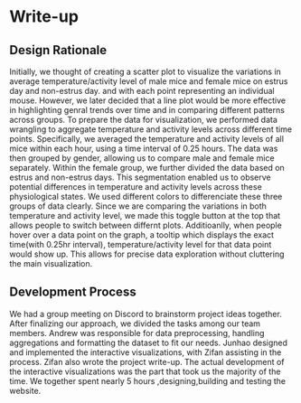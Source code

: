 # Write-up
## Design Rationale
Initially, we thought of creating a scatter plot to visualize the variations in average temperature/activity level of male mice and female mice on estrus day and non-estrus day. and  with each point representing an individual mouse. However, we later decided that a line plot would be more effective in highlighting genral trends over time and in comparing different patterns across groups. To prepare the data for visualization, we performed data wrangling to aggregate temperature and activity levels across different time points. Specifically, we averaged the temperature and activity levels of all mice within each hour, using a time interval of 0.25 hours. The data was then grouped by gender, allowing us to compare male and female mice separately. Within the female group, we further divided the data based on estrus and non-estrus days. This segmentation enabled us to observe potential differences in temperature and activity levels across these physiological states. We used different colors to differenciate these three groups of data clearly. Since we are comparing the variations in both temperature and activity level, we made this toggle button at the top that allows people to switch between differnt plots. Additioanlly, when people hover over a data point on the graph, a tooltip which displays the exact time(with 0.25hr interval), temperature/activity level for that data point would show up. This allows for precise data exploration without cluttering the main visualization.


## Development Process
We had a group meeting on Discord to brainstorm project ideas together. After finalizing our approach, we divided the tasks among our team members. Andrew was responsible for data preprocessing, handling aggregations and formatting the dataset to fit our needs. Junhao designed and implemented the interactive visualizations, with Zifan assisting in the process. Zifan also wrote the project write-up. The actual development of the interactive visualizations was the part that took us the majority of the time. We together spent nearly 5 hours ,designing,building and testing the website.

